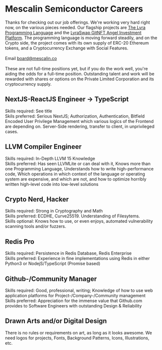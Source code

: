 # Mescalin Semiconductor Careers

Thanks for checking out our job offerings. We're working very hard right now, on the various pieces needed. Our flagship projects are [The Lyra Programming Language](https://github.com/mescalinsemi/lyra-lang) and the [LyraSwap GitNFT Angel Investment Platform](https://lyraswap.com). The programming language is moving forward steadily, and on the Crypto side, the project comes with its own supply of ERC-20 Ethereum tokens, and a Cryptocurrency Exchange with Social Features.<br ><br />
Email board@mescalin.co<br />
<br/>
These are not full-time positions yet, but if you do the work well, you're aiding the odds for a full-time position. Outstanding talent and work will be rewarded with shares or options on the Private Limited Corporation and its cryptocurrency supply.

## NextJS-ReactJS Engineer -> TypeScript
Skills required: See title<br />
Skils preferred: Serious NextJS; Authorization, Authentication, Bitfield Encoded User Privilege Management which various logics of the Frontend are depending on. Server-Side rendering, transfer to client, in unprivileged cases.<br />

## LLVM Compiler Engineer<br />
Skills required: In-Depth LLVM 15 Knowledge<br />
Skills preferred: Has seen LLVMLite or can deal with it, Knows more than one Programming Language, Understands how to write high-performance code, Which operations in which context of the language or operating system are expensive, and which are not, and how to optimize horribly written high-level code into low-level solutions<br />

## Crypto Nerd, Hacker
Skills required: Strong in Cryptography and Math<br />
Skills preferred: ECDHE, Curve25519. Understanding of Filesytems. <br />
Skills optional: Knows how to use, or even enjoys, automated vulnerability scanning tools and/or fuzzers.

## Redis Pro
Skills required: Persistence in Redis Database, Redis Enterprise<br />
Skills preferred: Experience in fine implementations using Redis in either Python3 or NodejS/TypeScript (Promise based)

## Github-/Community Manager
Skills required: Good, professional, writing; Knowledge of how to use web application platforms for Project-/Company-/Community management<br />
Skills preferred: Appreciation for the immense value that Github.com provides to Software Engineers with outstanding Design & Reliability

## Drawn Arts and/or Digital Design
There is no rules or requirements on art, as long as it looks awesome. We need logos for projects, Fonts, Background Patterns, Icons, Illustrations, etc.
